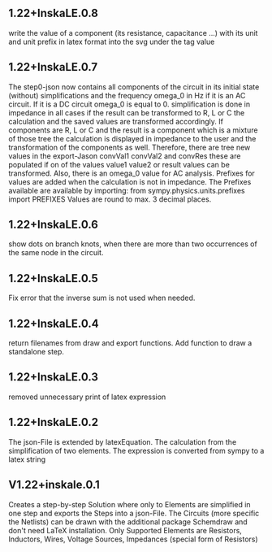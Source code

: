 ## 1.22+InskaLE.0.8
write the value of a component (its resistance, capacitance ...) with its unit and unit prefix in latex
format into the svg under the tag value

## 1.22+InskaLE.0.7
The step0-json now contains all components of the circuit in its initial state (without) simplifications
and the frequency omega_0 in Hz if it is an AC circuit. If it is a DC circuit omega_0 is equal to 0.
simplification is done in impedance in all cases if the result can be transformed to R, L or C
the calculation and the saved values are transformed accordingly. If components are R, L or C and the
result is a component which is a mixture of those tree the calculation is displayed in impedance to the
user and the transformation of the components as well. Therefore, there are tree new values in the
export-Jason convVal1 convVal2 and convRes these are populated if on of the values value1 value2 or 
result values can be transformed. Also, there is an omega_0 value for AC analysis.
Prefixes for values are added when the calculation is not in impedance. The Prefixes available are
available by importing: from sympy.physics.units.prefixes import PREFIXES
Values are round to max. 3 decimal places.

## 1.22+InskaLE.0.6
show dots on branch knots, when there are more than two occurrences of the same node in the circuit.

## 1.22+InskaLE.0.5
Fix error that the inverse sum is not used when needed.

## 1.22+InskaLE.0.4
return filenames from draw and export functions. Add function to draw a standalone step.

## 1.22+InskaLE.0.3
removed unnecessary print of latex expression

## 1.22+InskaLE.0.2
The json-File is extended by latexEquation. The calculation from the simplification of two
elements. The expression is converted from sympy to a latex string

## V1.22+inskale.0.1
Creates a step-by-step Solution where only to Elements are simplified
in one step and exports the Steps into a json-File. The Circuits
(more specific the Netlists) can be drawn with the additional package
Schemdraw and don't need LaTeX installation. Only Supported Elements are
Resistors, Inductors, Wires, Voltage Sources, Impedances (special form of Resistors)